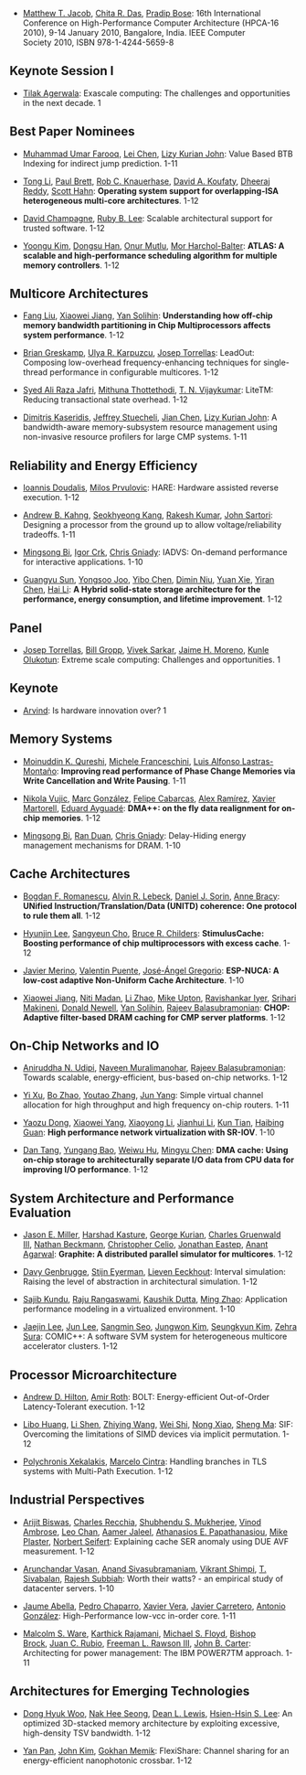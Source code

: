 - [Matthew T. Jacob](http://dblp2.uni-trier.de/pers/hd/j/Jacob:Matthew_T=), [Chita R. Das](http://dblp2.uni-trier.de/pers/hd/d/Das:Chita_R=), [Pradip Bose](http://dblp2.uni-trier.de/pers/hd/b/Bose:Pradip):
  16th International Conference on High-Performance Computer Architecture (HPCA-16 2010), 9-14 January 2010, Bangalore, India. IEEE Computer Society 2010, ISBN 978-1-4244-5659-8

## Keynote Session I

- [Tilak Agerwala](http://dblp2.uni-trier.de/pers/hd/a/Agerwala:Tilak):
  Exascale computing: The challenges and opportunities in the next decade. 1

## Best Paper Nominees

- [Muhammad Umar Farooq](http://dblp2.uni-trier.de/pers/hd/f/Farooq:Muhammad_Umar), [Lei Chen](http://dblp2.uni-trier.de/pers/hd/c/Chen:Lei), [Lizy Kurian John](http://dblp2.uni-trier.de/pers/hd/j/John:Lizy_Kurian):
  Value Based BTB Indexing for indirect jump prediction. 1-11

- [Tong Li](http://dblp2.uni-trier.de/pers/hd/l/Li_0003:Tong), [Paul Brett](http://dblp2.uni-trier.de/pers/hd/b/Brett:Paul), [Rob C. Knauerhase](http://dblp2.uni-trier.de/pers/hd/k/Knauerhase:Rob_C=), [David A. Koufaty](http://dblp2.uni-trier.de/pers/hd/k/Koufaty:David_A=), [Dheeraj Reddy](http://dblp2.uni-trier.de/pers/hd/r/Reddy:Dheeraj), [Scott Hahn](http://dblp2.uni-trier.de/pers/hd/h/Hahn:Scott):
  **Operating system support for overlapping-ISA heterogeneous multi-core architectures**. 1-12

- [David Champagne](http://dblp2.uni-trier.de/pers/hd/c/Champagne:David), [Ruby B. Lee](http://dblp2.uni-trier.de/pers/hd/l/Lee:Ruby_B=):
  Scalable architectural support for trusted software. 1-12

- [Yoongu Kim](http://dblp2.uni-trier.de/pers/hd/k/Kim:Yoongu), [Dongsu Han](http://dblp2.uni-trier.de/pers/hd/h/Han:Dongsu), [Onur Mutlu](http://dblp2.uni-trier.de/pers/hd/m/Mutlu:Onur), [Mor Harchol-Balter](http://dblp2.uni-trier.de/pers/hd/h/Harchol=Balter:Mor):
  **ATLAS: A scalable and high-performance scheduling algorithm for multiple memory controllers**. 1-12

## Multicore Architectures

- [Fang Liu](http://dblp2.uni-trier.de/pers/hd/l/Liu:Fang), [Xiaowei Jiang](http://dblp2.uni-trier.de/pers/hd/j/Jiang:Xiaowei), [Yan Solihin](http://dblp2.uni-trier.de/pers/hd/s/Solihin:Yan):
  **Understanding how off-chip memory bandwidth partitioning in Chip Multiprocessors affects system performance**. 1-12

- [Brian Greskamp](http://dblp2.uni-trier.de/pers/hd/g/Greskamp:Brian), [Ulya R. Karpuzcu](http://dblp2.uni-trier.de/pers/hd/k/Karpuzcu:Ulya_R=), [Josep Torrellas](http://dblp2.uni-trier.de/pers/hd/t/Torrellas:Josep):
  LeadOut: Composing low-overhead frequency-enhancing techniques for single-thread performance in configurable multicores. 1-12

- [Syed Ali Raza Jafri](http://dblp2.uni-trier.de/pers/hd/j/Jafri:Syed_Ali_Raza), [Mithuna Thottethodi](http://dblp2.uni-trier.de/pers/hd/t/Thottethodi:Mithuna), [T. N. Vijaykumar](http://dblp2.uni-trier.de/pers/hd/v/Vijaykumar:T=_N=):
  LiteTM: Reducing transactional state overhead. 1-12

- [Dimitris Kaseridis](http://dblp2.uni-trier.de/pers/hd/k/Kaseridis:Dimitris), [Jeffrey Stuecheli](http://dblp2.uni-trier.de/pers/hd/s/Stuecheli:Jeffrey), [Jian Chen](http://dblp2.uni-trier.de/pers/hd/c/Chen:Jian), [Lizy Kurian John](http://dblp2.uni-trier.de/pers/hd/j/John:Lizy_Kurian):
  A bandwidth-aware memory-subsystem resource management using non-invasive resource profilers for large CMP systems. 1-11

## Reliability and Energy Efficiency

- [Ioannis Doudalis](http://dblp2.uni-trier.de/pers/hd/d/Doudalis:Ioannis), [Milos Prvulovic](http://dblp2.uni-trier.de/pers/hd/p/Prvulovic:Milos):
  HARE: Hardware assisted reverse execution. 1-12

- [Andrew B. Kahng](http://dblp2.uni-trier.de/pers/hd/k/Kahng:Andrew_B=), [Seokhyeong Kang](http://dblp2.uni-trier.de/pers/hd/k/Kang:Seokhyeong), [Rakesh Kumar](http://dblp2.uni-trier.de/pers/hd/k/Kumar_0002:Rakesh), [John Sartori](http://dblp2.uni-trier.de/pers/hd/s/Sartori:John):
  Designing a processor from the ground up to allow voltage/reliability tradeoffs. 1-11

- [Mingsong Bi](http://dblp2.uni-trier.de/pers/hd/b/Bi:Mingsong), [Igor Crk](http://dblp2.uni-trier.de/pers/hd/c/Crk:Igor), [Chris Gniady](http://dblp2.uni-trier.de/pers/hd/g/Gniady:Chris):
  IADVS: On-demand performance for interactive applications. 1-10

- [Guangyu Sun](http://dblp2.uni-trier.de/pers/hd/s/Sun:Guangyu), [Yongsoo Joo](http://dblp2.uni-trier.de/pers/hd/j/Joo:Yongsoo), [Yibo Chen](http://dblp2.uni-trier.de/pers/hd/c/Chen:Yibo), [Dimin Niu](http://dblp2.uni-trier.de/pers/hd/n/Niu:Dimin), [Yuan Xie](http://dblp2.uni-trier.de/pers/hd/x/Xie_0001:Yuan), [Yiran Chen](http://dblp2.uni-trier.de/pers/hd/c/Chen:Yiran), [Hai Li](http://dblp2.uni-trier.de/pers/hd/l/Li:Hai):
  **A Hybrid solid-state storage architecture for the performance, energy consumption, and lifetime improvement**. 1-12

## Panel

- [Josep Torrellas](http://dblp2.uni-trier.de/pers/hd/t/Torrellas:Josep), [Bill Gropp](http://dblp2.uni-trier.de/pers/hd/g/Gropp:Bill), [Vivek Sarkar](http://dblp2.uni-trier.de/pers/hd/s/Sarkar:Vivek), [Jaime H. Moreno](http://dblp2.uni-trier.de/pers/hd/m/Moreno:Jaime_H=), [Kunle Olukotun](http://dblp2.uni-trier.de/pers/hd/o/Olukotun:Kunle):
  Extreme scale computing: Challenges and opportunities. 1

## Keynote

- [Arvind](http://dblp2.uni-trier.de/pers/hd/a/Arvind:):
  Is hardware innovation over? 1

## Memory Systems

- [Moinuddin K. Qureshi](http://dblp2.uni-trier.de/pers/hd/q/Qureshi:Moinuddin_K=), [Michele Franceschini](http://dblp2.uni-trier.de/pers/hd/f/Franceschini:Michele), [Luis Alfonso Lastras-Montaño](http://dblp2.uni-trier.de/pers/hd/l/Lastras=Monta=ntilde=o:Luis_Alfonso):
  **Improving read performance of Phase Change Memories via Write Cancellation and Write Pausing**. 1-11

- [Nikola Vujic](http://dblp2.uni-trier.de/pers/hd/v/Vujic:Nikola), [Marc González](http://dblp2.uni-trier.de/pers/hd/g/Gonz=aacute=lez:Marc), [Felipe Cabarcas](http://dblp2.uni-trier.de/pers/hd/c/Cabarcas:Felipe), [Alex Ramírez](http://dblp2.uni-trier.de/pers/hd/r/Ram=iacute=rez:Alex), [Xavier Martorell](http://dblp2.uni-trier.de/pers/hd/m/Martorell:Xavier), [Eduard Ayguadé](http://dblp2.uni-trier.de/pers/hd/a/Ayguad=eacute=:Eduard):
  **DMA++: on the fly data realignment for on-chip memories**. 1-12

- [Mingsong Bi](http://dblp2.uni-trier.de/pers/hd/b/Bi:Mingsong), [Ran Duan](http://dblp2.uni-trier.de/pers/hd/d/Duan:Ran), [Chris Gniady](http://dblp2.uni-trier.de/pers/hd/g/Gniady:Chris):
  Delay-Hiding energy management mechanisms for DRAM. 1-10

## Cache Architectures

- [Bogdan F. Romanescu](http://dblp2.uni-trier.de/pers/hd/r/Romanescu:Bogdan_F=), [Alvin R. Lebeck](http://dblp2.uni-trier.de/pers/hd/l/Lebeck:Alvin_R=), [Daniel J. Sorin](http://dblp2.uni-trier.de/pers/hd/s/Sorin:Daniel_J=), [Anne Bracy](http://dblp2.uni-trier.de/pers/hd/b/Bracy:Anne):
  **UNified Instruction/Translation/Data (UNITD) coherence: One protocol to rule them all**. 1-12

- [Hyunjin Lee](http://dblp2.uni-trier.de/pers/hd/l/Lee:Hyunjin), [Sangyeun Cho](http://dblp2.uni-trier.de/pers/hd/c/Cho:Sangyeun), [Bruce R. Childers](http://dblp2.uni-trier.de/pers/hd/c/Childers:Bruce_R=):
  **StimulusCache: Boosting performance of chip multiprocessors with excess cache**. 1-12

- [Javier Merino](http://dblp2.uni-trier.de/pers/hd/m/Merino:Javier), [Valentin Puente](http://dblp2.uni-trier.de/pers/hd/p/Puente:Valentin), [José-Ángel Gregorio](http://dblp2.uni-trier.de/pers/hd/g/Gregorio:Jos=eacute===Aacute=ngel):
  **ESP-NUCA: A low-cost adaptive Non-Uniform Cache Architecture**. 1-10

- [Xiaowei Jiang](http://dblp2.uni-trier.de/pers/hd/j/Jiang:Xiaowei), [Niti Madan](http://dblp2.uni-trier.de/pers/hd/m/Madan:Niti), [Li Zhao](http://dblp2.uni-trier.de/pers/hd/z/Zhao:Li), [Mike Upton](http://dblp2.uni-trier.de/pers/hd/u/Upton:Mike), [Ravishankar Iyer](http://dblp2.uni-trier.de/pers/hd/i/Iyer:Ravishankar), [Srihari Makineni](http://dblp2.uni-trier.de/pers/hd/m/Makineni:Srihari), [Donald Newell](http://dblp2.uni-trier.de/pers/hd/n/Newell:Donald), [Yan Solihin](http://dblp2.uni-trier.de/pers/hd/s/Solihin:Yan), [Rajeev Balasubramonian](http://dblp2.uni-trier.de/pers/hd/b/Balasubramonian:Rajeev):
  **CHOP: Adaptive filter-based DRAM caching for CMP server platforms**. 1-12

## On-Chip Networks and IO

- [Aniruddha N. Udipi](http://dblp2.uni-trier.de/pers/hd/u/Udipi:Aniruddha_N=), [Naveen Muralimanohar](http://dblp2.uni-trier.de/pers/hd/m/Muralimanohar:Naveen), [Rajeev Balasubramonian](http://dblp2.uni-trier.de/pers/hd/b/Balasubramonian:Rajeev):
  Towards scalable, energy-efficient, bus-based on-chip networks. 1-12

- [Yi Xu](http://dblp2.uni-trier.de/pers/hd/x/Xu:Yi), [Bo Zhao](http://dblp2.uni-trier.de/pers/hd/z/Zhao:Bo), [Youtao Zhang](http://dblp2.uni-trier.de/pers/hd/z/Zhang:Youtao), [Jun Yang](http://dblp2.uni-trier.de/pers/hd/y/Yang_0002:Jun):
  Simple virtual channel allocation for high throughput and high frequency on-chip routers. 1-11

- [Yaozu Dong](http://dblp2.uni-trier.de/pers/hd/d/Dong:Yaozu), [Xiaowei Yang](http://dblp2.uni-trier.de/pers/hd/y/Yang:Xiaowei), [Xiaoyong Li](http://dblp2.uni-trier.de/pers/hd/l/Li:Xiaoyong), [Jianhui Li](http://dblp2.uni-trier.de/pers/hd/l/Li:Jianhui), [Kun Tian](http://dblp2.uni-trier.de/pers/hd/t/Tian:Kun), [Haibing Guan](http://dblp2.uni-trier.de/pers/hd/g/Guan:Haibing):
  **High performance network virtualization with SR-IOV**. 1-10

- [Dan Tang](http://dblp2.uni-trier.de/pers/hd/t/Tang:Dan), [Yungang Bao](http://dblp2.uni-trier.de/pers/hd/b/Bao:Yungang), [Weiwu Hu](http://dblp2.uni-trier.de/pers/hd/h/Hu:Weiwu), [Mingyu Chen](http://dblp2.uni-trier.de/pers/hd/c/Chen:Mingyu):
  **DMA cache: Using on-chip storage to architecturally separate I/O data from CPU data for improving I/O performance**. 1-12

## System Architecture and Performance Evaluation

- [Jason E. Miller](http://dblp2.uni-trier.de/pers/hd/m/Miller:Jason_E=), [Harshad Kasture](http://dblp2.uni-trier.de/pers/hd/k/Kasture:Harshad), [George Kurian](http://dblp2.uni-trier.de/pers/hd/k/Kurian:George), [Charles Gruenwald III](http://dblp2.uni-trier.de/pers/hd/g/Gruenwald_III:Charles), [Nathan Beckmann](http://dblp2.uni-trier.de/pers/hd/b/Beckmann:Nathan), [Christopher Celio](http://dblp2.uni-trier.de/pers/hd/c/Celio:Christopher), [Jonathan Eastep](http://dblp2.uni-trier.de/pers/hd/e/Eastep:Jonathan), [Anant Agarwal](http://dblp2.uni-trier.de/pers/hd/a/Agarwal:Anant):
  **Graphite: A distributed parallel simulator for multicores**. 1-12

- [Davy Genbrugge](http://dblp2.uni-trier.de/pers/hd/g/Genbrugge:Davy), [Stijn Eyerman](http://dblp2.uni-trier.de/pers/hd/e/Eyerman:Stijn), [Lieven Eeckhout](http://dblp2.uni-trier.de/pers/hd/e/Eeckhout:Lieven):
  Interval simulation: Raising the level of abstraction in architectural simulation. 1-12

- [Sajib Kundu](http://dblp2.uni-trier.de/pers/hd/k/Kundu:Sajib), [Raju Rangaswami](http://dblp2.uni-trier.de/pers/hd/r/Rangaswami:Raju), [Kaushik Dutta](http://dblp2.uni-trier.de/pers/hd/d/Dutta:Kaushik), [Ming Zhao](http://dblp2.uni-trier.de/pers/hd/z/Zhao_0002:Ming):
  Application performance modeling in a virtualized environment. 1-10

- [Jaejin Lee](http://dblp2.uni-trier.de/pers/hd/l/Lee:Jaejin), [Jun Lee](http://dblp2.uni-trier.de/pers/hd/l/Lee:Jun), [Sangmin Seo](http://dblp2.uni-trier.de/pers/hd/s/Seo:Sangmin), [Jungwon Kim](http://dblp2.uni-trier.de/pers/hd/k/Kim:Jungwon), [Seungkyun Kim](http://dblp2.uni-trier.de/pers/hd/k/Kim:Seungkyun), [Zehra Sura](http://dblp2.uni-trier.de/pers/hd/s/Sura:Zehra):
  COMIC++: A software SVM system for heterogeneous multicore accelerator clusters. 1-12

## Processor Microarchitecture

- [Andrew D. Hilton](http://dblp2.uni-trier.de/pers/hd/h/Hilton:Andrew_D=), [Amir Roth](http://dblp2.uni-trier.de/pers/hd/r/Roth:Amir):
  BOLT: Energy-efficient Out-of-Order Latency-Tolerant execution. 1-12

- [Libo Huang](http://dblp2.uni-trier.de/pers/hd/h/Huang:Libo), [Li Shen](http://dblp2.uni-trier.de/pers/hd/s/Shen:Li), [Zhiying Wang](http://dblp2.uni-trier.de/pers/hd/w/Wang:Zhiying), [Wei Shi](http://dblp2.uni-trier.de/pers/hd/s/Shi:Wei), [Nong Xiao](http://dblp2.uni-trier.de/pers/hd/x/Xiao:Nong), [Sheng Ma](http://dblp2.uni-trier.de/pers/hd/m/Ma:Sheng):
  SIF: Overcoming the limitations of SIMD devices via implicit permutation. 1-12

- [Polychronis Xekalakis](http://dblp2.uni-trier.de/pers/hd/x/Xekalakis:Polychronis), [Marcelo Cintra](http://dblp2.uni-trier.de/pers/hd/c/Cintra:Marcelo):
  Handling branches in TLS systems with Multi-Path Execution. 1-12

## Industrial Perspectives

- [Arijit Biswas](http://dblp2.uni-trier.de/pers/hd/b/Biswas:Arijit), [Charles Recchia](http://dblp2.uni-trier.de/pers/hd/r/Recchia:Charles), [Shubhendu S. Mukherjee](http://dblp2.uni-trier.de/pers/hd/m/Mukherjee:Shubhendu_S=), [Vinod Ambrose](http://dblp2.uni-trier.de/pers/hd/a/Ambrose:Vinod), [Leo Chan](http://dblp2.uni-trier.de/pers/hd/c/Chan:Leo), [Aamer Jaleel](http://dblp2.uni-trier.de/pers/hd/j/Jaleel:Aamer), [Athanasios E. Papathanasiou](http://dblp2.uni-trier.de/pers/hd/p/Papathanasiou:Athanasios_E=), [Mike Plaster](http://dblp2.uni-trier.de/pers/hd/p/Plaster:Mike), [Norbert Seifert](http://dblp2.uni-trier.de/pers/hd/s/Seifert:Norbert):
  Explaining cache SER anomaly using DUE AVF measurement. 1-12

- [Arunchandar Vasan](http://dblp2.uni-trier.de/pers/hd/v/Vasan:Arunchandar), [Anand Sivasubramaniam](http://dblp2.uni-trier.de/pers/hd/s/Sivasubramaniam:Anand), [Vikrant Shimpi](http://dblp2.uni-trier.de/pers/hd/s/Shimpi:Vikrant), [T. Sivabalan](http://dblp2.uni-trier.de/pers/hd/s/Sivabalan:T=), [Rajesh Subbiah](http://dblp2.uni-trier.de/pers/hd/s/Subbiah:Rajesh):
  Worth their watts? - an empirical study of datacenter servers. 1-10

- [Jaume Abella](http://dblp2.uni-trier.de/pers/hd/a/Abella:Jaume), [Pedro Chaparro](http://dblp2.uni-trier.de/pers/hd/c/Chaparro:Pedro), [Xavier Vera](http://dblp2.uni-trier.de/pers/hd/v/Vera:Xavier), [Javier Carretero](http://dblp2.uni-trier.de/pers/hd/c/Carretero:Javier), [Antonio González](http://dblp2.uni-trier.de/pers/hd/g/Gonz=aacute=lez_0001:Antonio):
  High-Performance low-vcc in-order core. 1-11

- [Malcolm S. Ware](http://dblp2.uni-trier.de/pers/hd/w/Ware:Malcolm_S=), [Karthick Rajamani](http://dblp2.uni-trier.de/pers/hd/r/Rajamani:Karthick), [Michael S. Floyd](http://dblp2.uni-trier.de/pers/hd/f/Floyd:Michael_S=), [Bishop Brock](http://dblp2.uni-trier.de/pers/hd/b/Brock:Bishop), [Juan C. Rubio](http://dblp2.uni-trier.de/pers/hd/r/Rubio:Juan_C=), [Freeman L. Rawson III](http://dblp2.uni-trier.de/pers/hd/r/Rawson_III:Freeman_L=), [John B. Carter](http://dblp2.uni-trier.de/pers/hd/c/Carter:John_B=):
  Architecting for power management: The IBM POWER7TM approach. 1-11

## Architectures for Emerging Technologies

- [Dong Hyuk Woo](http://dblp2.uni-trier.de/pers/hd/w/Woo:Dong_Hyuk), [Nak Hee Seong](http://dblp2.uni-trier.de/pers/hd/s/Seong:Nak_Hee), [Dean L. Lewis](http://dblp2.uni-trier.de/pers/hd/l/Lewis:Dean_L=), [Hsien-Hsin S. Lee](http://dblp2.uni-trier.de/pers/hd/l/Lee:Hsien=Hsin_S=):
  An optimized 3D-stacked memory architecture by exploiting excessive, high-density TSV bandwidth. 1-12

- [Yan Pan](http://dblp2.uni-trier.de/pers/hd/p/Pan:Yan), [John Kim](http://dblp2.uni-trier.de/pers/hd/k/Kim:John), [Gokhan Memik](http://dblp2.uni-trier.de/pers/hd/m/Memik:Gokhan):
  FlexiShare: Channel sharing for an energy-efficient nanophotonic crossbar. 1-12